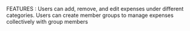 FEATURES :
 Users can add, remove, and edit expenses under different categories.
 Users can create member groups to manage expenses collectively with group members
